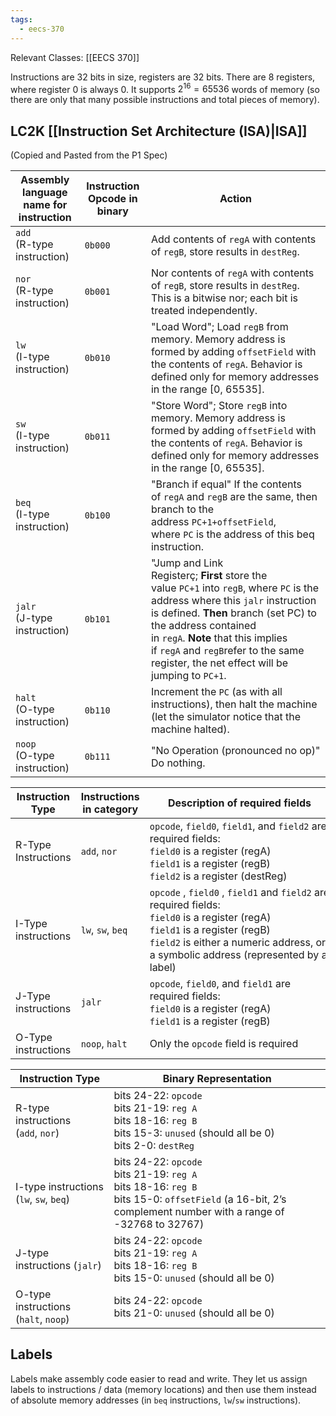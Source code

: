 ```yaml
---
tags:
  - eecs-370
---
```

Relevant Classes: [[EECS 370]]

Instructions are 32 bits in size, registers are 32 bits. There are 8 registers, where register 0 is always 0. It supports $2^{16} = 65536$ words of memory (so there are only that many possible instructions and total pieces of memory).

## LC2K [[Instruction Set Architecture (ISA)|ISA]]

(Copied and Pasted from the P1 Spec)

| Assembly language name for instruction | Instruction Opcode in binary | Action                                                                                                                                                                                                                                                                                                                        |
| -------------------------------------- | ---------------------------- | ----------------------------------------------------------------------------------------------------------------------------------------------------------------------------------------------------------------------------------------------------------------------------------------------------------------------------- |
| `add`  <br>(R-type instruction)        | `0b000`                      | Add contents of `regA` with contents of `regB`, store results in `destReg`.                                                                                                                                                                                                                                                   |
| `nor`  <br>(R-type instruction)        | `0b001`                      | Nor contents of `regA` with contents of `regB`, store results in `destReg`. This is a bitwise nor; each bit is treated independently.                                                                                                                                                                                         |
| `lw`  <br>(I-type instruction)         | `0b010`                      | "Load Word"; Load `regB` from memory. Memory address is formed by adding `offsetField` with the contents of `regA`. Behavior is defined only for memory addresses in the range [0, 65535].                                                                                                                                    |
| `sw`  <br>(I-type instruction)         | `0b011`                      | "Store Word"; Store `regB` into memory. Memory address is formed by adding `offsetField` with the contents of `regA`. Behavior is defined only for memory addresses in the range [0, 65535].                                                                                                                                  |
| `beq`  <br>(I-type instruction)        | `0b100`                      | "Branch if equal" If the contents of `regA` and `regB` are the same, then branch to the address `PC+1+offsetField`, where `PC` is the address of this beq instruction.                                                                                                                                                        |
| `jalr`  <br>(J-type instruction)       | `0b101`                      | "Jump and Link Registerç; **First** store the value `PC+1` into `regB`, where `PC` is the address where this `jalr` instruction is defined. **Then** branch (set PC) to the address contained in `regA`. **Note** that this implies if `regA` and `regB`refer to the same register, the net effect will be jumping to `PC+1`. |
| `halt`  <br>(O-type instruction)       | `0b110`                      | Increment the `PC` (as with all instructions), then halt the machine (let the simulator notice that the machine halted).                                                                                                                                                                                                      |
| `noop`  <br>(O-type instruction)       | `0b111`                      | "No Operation (pronounced no op)" Do nothing.                                                                                                                                                                                                                                                                                 |

| Instruction Type    | Instructions in category | Description of required fields                                                                                                                                                                                                   |
| ------------------- | ------------------------ | -------------------------------------------------------------------------------------------------------------------------------------------------------------------------------------------------------------------------------- |
| R-Type Instructions | `add`, `nor`             | `opcode`, `field0`, `field1`, and `field2` are required fields:  <br>`field0` is a register (regA)  <br>`field1` is a register (regB)  <br>`field2` is a register (destReg)                                                      |
| I-Type instructions | `lw`, `sw`, `beq`        | `opcode` , `field0` , `field1` and `field2` are required fields:  <br>`field0` is a register (regA)  <br>`field1` is a register (regB)  <br>`field2` is either a numeric address, or a symbolic address (represented by a label) |
| J-Type instructions | `jalr`                   | `opcode`, `field0`, and `field1` are required fields:  <br>`field0` is a register (regA)  <br>`field1` is a register (regB)                                                                                                      |
| O-Type instructions | `noop`, `halt`           | Only the `opcode` field is required                                                                                                                                                                                              |

| Instruction Type                        | Binary Representation                                                                                                                                                  |
| --------------------------------------- | ---------------------------------------------------------------------------------------------------------------------------------------------------------------------- |
| R-type instructions (`add`, `nor`)      | bits 24-22: `opcode`  <br>bits 21-19: `reg A`  <br>bits 18-16: `reg B`  <br>bits 15-3: `unused` (should all be 0)  <br>bits 2-0: `destReg`                             |
| I-type instructions (`lw`, `sw`, `beq`) | bits 24-22: `opcode`  <br>bits 21-19: `reg A`  <br>bits 18-16: `reg B`  <br>bits 15-0: `offsetField` (a 16-bit, 2’s complement number with a range of -32768 to 32767) |
| J-type instructions (`jalr`)            | bits 24-22: `opcode`  <br>bits 21-19: `reg A`  <br>bits 18-16: `reg B`  <br>bits 15-0: `unused` (should all be 0)                                                      |
| O-type instructions (`halt`, `noop`)    | bits 24-22: `opcode`  <br>bits 21-0: `unused` (should all be 0)                                                                                                        |

## Labels

Labels make assembly code easier to read and write. They let us assign labels to instructions / data (memory locations) and then use them instead of absolute memory addresses (in `beq` instructions, `lw`/`sw` instructions).